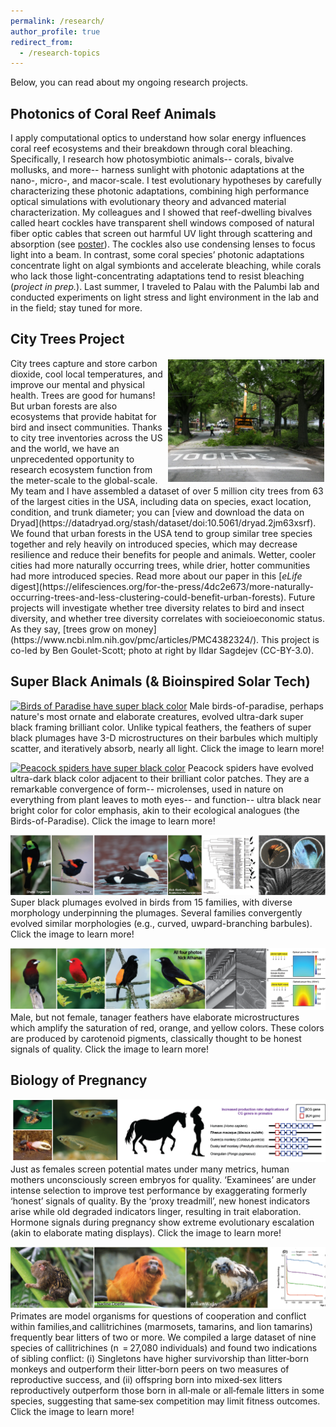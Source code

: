 ```yaml
---
permalink: /research/
author_profile: true
redirect_from:
  - /research-topics
---
```


Below, you can read about my ongoing research projects.

## Photonics of Coral Reef Animals
I apply computational optics to understand how solar energy influences coral reef ecosystems and their breakdown through coral bleaching. Specifically, I research how photosymbiotic animals-- corals, bivalve mollusks, and more-- harness sunlight with photonic adaptations at the nano-, micro-, and macor-scale. I test evolutionary hypotheses by carefully characterizing these photonic adaptations, combining high performance optical simulations with evolutionary theory and advanced material characterization. My colleagues and I showed that reef-dwelling bivalves called heart cockles have transparent shell windows composed of natural fiber optic cables that screen out harmful UV light through scattering and absorption (see [poster](https://www.codymccoy.com/files/Heart_Cockles_Stanford_Bio-X_Poster_26Aug2022_FINAL.pdf)). The cockles also use condensing lenses to focus light into a beam. In contrast, some coral species’ photonic adaptations concentrate light on algal symbionts and accelerate bleaching, while corals who lack those light-concentrating adaptations tend to resist bleaching (<i>project in prep.</i>).  Last summer, I traveled to Palau with the Palumbi lab and conducted experiments on light stress and light environment in the lab and in the field; stay tuned for more.



## City Trees Project
<p style="margin-left: 0px; text-indent: 0px;">
  <a href="https://www.qries.com/">
    <img src="/images/durham_tree_trimming_IldarSagdejev_cropped.jpg" width="250" alt="city tree trimming in Durham, NC" style="float: right;margin-right: 2px;margin-top: 2px;"/>
  </a>
City trees capture and store carbon dioxide, cool local temperatures, and improve our mental and physical health. Trees are good for humans! But urban forests are also ecosystems that provide habitat for bird and insect communities. Thanks to city tree inventories across the US and the world, we have an unprecedented opportunity to research ecosystem function from the meter-scale to the global-scale. My team and I have assembled a dataset of over 5 million city trees from 63 of the largest cities in the USA, including data on species, exact location, condition, and trunk diameter; you can [view and download the data on Dryad](https://datadryad.org/stash/dataset/doi:10.5061/dryad.2jm63xsrf). We found that urban forests in the USA tend to group similar tree species together and rely heavily  on introduced species, which may decrease resilience and reduce their benefits for people and animals. Wetter, cooler cities had more naturally occurring trees, while drier, hotter communities had more introduced species. Read more about our paper in this [<i>eLife</i> digest](https://elifesciences.org/for-the-press/4dc2e673/more-naturally-occurring-trees-and-less-clustering-could-benefit-urban-forests). Future projects will investigate whether tree diversity relates to bird and insect diversity, and whether tree diversity correlates with socieioeconomic status. As they say, [trees grow on money](https://www.ncbi.nlm.nih.gov/pmc/articles/PMC4382324/). This project is co-led by Ben Goulet-Scott; photo at right by Ildar Sagdejev (CC-BY-3.0).
  </p>

## Super Black Animals (& Bioinspired Solar Tech)
[![Birds of Paradise have super black color](/images/Birds_of_Paradise_Website.png)](https://www.nature.com/articles/s41467-017-02088-w)
Male birds-of-paradise, perhaps nature's most ornate and elaborate creatures, evolved ultra-dark super black framing brilliant color. Unlike typical feathers, the feathers of super black plumages have 3-D microstructures on their barbules which multiply scatter, and iteratively absorb, nearly all light. Click the image to learn more!

[![Peacock spiders have super black color](/images/Peacock_Spiders_Website.png)](https://royalsocietypublishing.org/doi/full/10.1098/rspb.2019.0589)
Peacock spiders have evolved ultra-dark black color adjacent to their brilliant color patches. They are a remarkable convergence of form-- microlenses, used in nature on everything from plant leaves to moth eyes-- and function-- ultra black near bright color for color emphasis, akin to their ecological analogues (the Birds-of-Paradise). Click the image to learn more!

[![Many bird evolved super black color](/images/Convergent_Evolution_Birds_Website.png)](https://jeb.biologists.org/content/222/18/jeb208140)
Super black plumages evolved in birds from 15 families, with diverse morphology underpinning the plumages. Several families convergently evolved similar morphologies (e.g., curved, uwpard-branching barbules). Click the image to learn more!

[![Tanagers have microstructures to enhance pigment](/images/Tanagers_Website.png)](https://www.biorxiv.org/content/10.1101/799783v3)
Male, but not female, tanager feathers have elaborate microstructures which amplify the saturation of red, orange, and yellow colors. These colors are produced by carotenoid pigments, classically thought to be honest signals of quality. Click the image to learn more!

## Biology of Pregnancy
[![Embryo selection and mate choice](/images/SignalsDegrade_Website.png)](https://www.cell.com/trends/ecology-evolution/fulltext/S0169-5347(19)30344-1)
Just as females screen potential mates under many metrics, human mothers unconsciously screen embryos for quality. ‘Examinees’ are under intense selection to improve test performance by exaggerating formerly ‘honest’ signals of quality. By the  ‘proxy treadmill’, new honest indicators arise while old degraded indicators linger, resulting in trait elaboration. Hormone signals during pregnancy show extreme evolutionary escalation (akin to elaborate mating displays). Click the image to learn more!

[![Marmosets](/images/Marmosets_Website.png)](https://onlinelibrary.wiley.com/doi/abs/10.1002/ajp.23038)
Primates are model organisms for questions of cooperation and conflict within families,and callitrichines (marmosets, tamarins, and lion tamarins) frequently bear litters of two or more. We compiled a large dataset of nine species of callitrichines (n  = 27,080 individuals) and found two indications of sibling conflict: (i) Singletons have higher survivorship than litter‐born monkeys and outperform their litter‐born peers on two measures of reproductive success, and (ii) offspring born into mixed‐sex litters reproductively outperform those born in all‐male or all‐female litters in some species, suggesting that same‐sex competition may limit fitness outcomes. Click the image to learn more!




